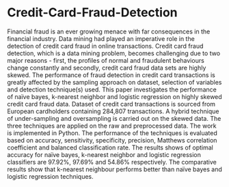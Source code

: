 # Credit-Card-Fraud-Detection
Financial fraud is an ever growing menace with far consequences in the financial industry. Data mining had played an imperative role in the detection of credit card fraud in online transactions. Credit card fraud detection, which is a data mining problem, becomes challenging due to two major reasons - first, the profiles of normal and fraudulent behaviours change constantly and secondly, credit card fraud data sets are highly skewed. The performance of fraud detection in credit card transactions is greatly affected by the sampling approach on dataset, selection of variables and detection technique(s) used. This paper investigates the performance of naïve bayes, k-nearest neighbor and logistic regression on highly skewed credit card fraud data. Dataset of credit card transactions is sourced from European cardholders containing 284,807 transactions. A hybrid technique of under-sampling and oversampling is carried out on the skewed data. The three techniques are applied on the raw and preprocessed data. The work is implemented in Python. The performance of the techniques is evaluated based on accuracy, sensitivity, specificity, precision, Matthews correlation coefficient and balanced classification rate. The results shows of optimal accuracy for naïve bayes, k-nearest neighbor and logistic regression classifiers are 97.92%, 97.69% and 54.86% respectively. The comparative results show that k-nearest neighbour performs better than naïve bayes and logistic regression techniques.
